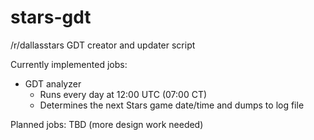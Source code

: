 # stars-gdt
/r/dallasstars GDT creator and updater script

Currently implemented jobs:

- GDT analyzer
    - Runs every day at 12:00 UTC (07:00 CT)
    - Determines the next Stars game date/time and dumps to log file

Planned jobs: TBD (more design work needed)

